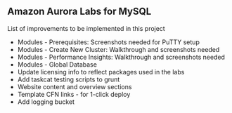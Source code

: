 ## Amazon Aurora Labs for MySQL

List of improvements to be implemented in this project

* Modules - Prerequisites: Screenshots needed for PuTTY setup
* Modules - Create New Cluster: Walkthrough and screenshots needed
* Modules - Performance Insights: Walkthrough and screenshots needed
* Modules - Global Database
* Update licensing info to reflect packages used in the labs
* Add taskcat testing scripts to grunt
* Website content and overview sections
* Template CFN links - for 1-click deploy
* Add logging bucket
